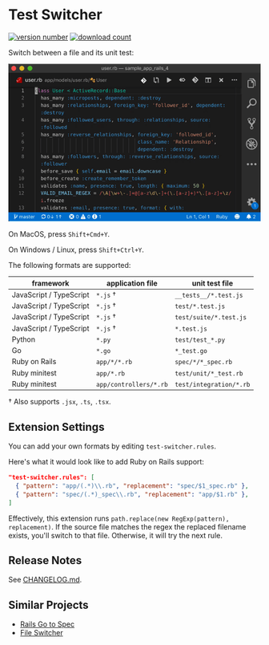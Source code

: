 # Test Switcher

[![version number](https://vsmarketplacebadge.apphb.com/version-short/bmalehorn.test-switcher.svg)](https://marketplace.visualstudio.com/items?itemName=bmalehorn.test-switcher)
[![download count](https://vsmarketplacebadge.apphb.com/downloads-short/bmalehorn.test-switcher.svg)](https://marketplace.visualstudio.com/items?itemName=bmalehorn.test-switcher)

Switch between a file and its unit test:

![demo](images/demo.gif)

On MacOS, press `Shift+Cmd+Y`.

On Windows / Linux, press `Shift+Ctrl+Y`.

The following formats are supported:

| framework               | application file       | unit test file          |
| ----------------------- | ---------------------- | ----------------------- |
| JavaScript / TypeScript | `*.js` †               | `__tests__/*.test.js`   |
| JavaScript / TypeScript | `*.js` †               | `test/*.test.js`        |
| JavaScript / TypeScript | `*.js` †               | `test/suite/*.test.js`  |
| JavaScript / TypeScript | `*.js` †               | `*.test.js`             |
| Python                  | `*.py`                 | `test/test_*.py`        |
| Go                      | `*.go`                 | `*_test.go`             |
| Ruby on Rails           | `app/*/*.rb`           | `spec/*/*_spec.rb`      |
| Ruby minitest           | `app/*.rb`             | `test/unit/*_test.rb`   |
| Ruby minitest           | `app/controllers/*.rb` | `test/integration/*.rb` |

† Also supports `.jsx`, `.ts`, `.tsx`.

## Extension Settings

You can add your own formats by editing `test-switcher.rules`.

Here's what it would look like to add Ruby on Rails support:

```json
"test-switcher.rules": [
  { "pattern": "app/(.*)\\.rb", "replacement": "spec/$1_spec.rb" },
  { "pattern": "spec/(.*)_spec\\.rb", "replacement": "app/$1.rb" },
]
```

Effectively, this extension runs `path.replace(new RegExp(pattern), replacement)`. If the source file matches the regex the replaced filename exists, you'll switch to that file. Otherwise, it will try the next rule.

## Release Notes

See [CHANGELOG.md](./CHANGELOG.md).

## Similar Projects

- [Rails Go to Spec](https://marketplace.visualstudio.com/items?itemName=sporto.rails-go-to-spec)
- [File Switcher](https://marketplace.visualstudio.com/items?itemName=johnathanludwig.fileswitcher)
